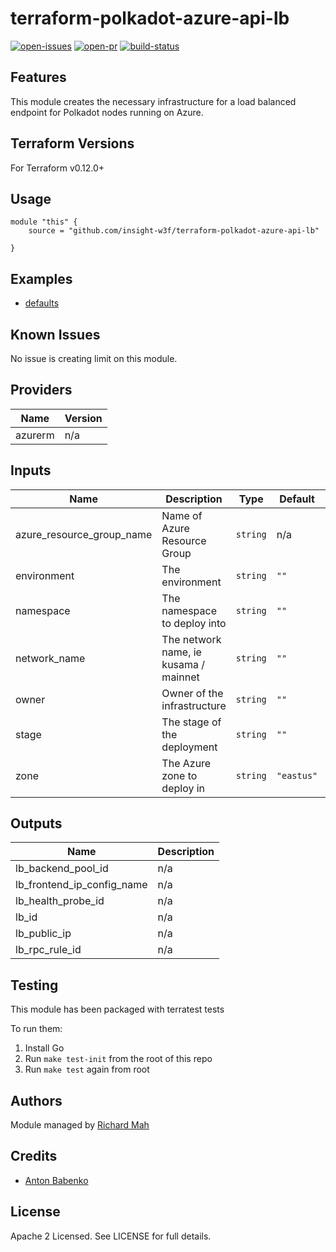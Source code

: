 # terraform-polkadot-azure-api-lb

[![open-issues](https://img.shields.io/github/issues-raw/insight-w3f/terraform-polkadot-azure-api-lb?style=for-the-badge)](https://github.com/insight-w3f/terraform-polkadot-azure-api-lb/issues)
[![open-pr](https://img.shields.io/github/issues-pr-raw/insight-w3f/terraform-polkadot-azure-api-lb?style=for-the-badge)](https://github.com/insight-w3f/terraform-polkadot-azure-api-lb/pulls)
[![build-status](https://circleci.com/gh/insight-w3f/terraform-polkadot-azure-api-lb.svg?style=svg)](https://circleci.com/gh/insight-w3f/terraform-polkadot-azure-api-lb)

## Features

This module creates the necessary infrastructure for a load balanced endpoint for Polkadot nodes running on Azure.

## Terraform Versions

For Terraform v0.12.0+

## Usage

```
module "this" {
    source = "github.com/insight-w3f/terraform-polkadot-azure-api-lb"

}
```
## Examples

- [defaults](https://github.com/insight-w3f/terraform-polkadot-azure-api-lb/tree/master/examples/defaults)

## Known  Issues
No issue is creating limit on this module.

<!-- BEGINNING OF PRE-COMMIT-TERRAFORM DOCS HOOK -->
## Providers

| Name | Version |
|------|---------|
| azurerm | n/a |

## Inputs

| Name | Description | Type | Default | Required |
|------|-------------|------|---------|:-----:|
| azure\_resource\_group\_name | Name of Azure Resource Group | `string` | n/a | yes |
| environment | The environment | `string` | `""` | no |
| namespace | The namespace to deploy into | `string` | `""` | no |
| network\_name | The network name, ie kusama / mainnet | `string` | `""` | no |
| owner | Owner of the infrastructure | `string` | `""` | no |
| stage | The stage of the deployment | `string` | `""` | no |
| zone | The Azure zone to deploy in | `string` | `"eastus"` | no |

## Outputs

| Name | Description |
|------|-------------|
| lb\_backend\_pool\_id | n/a |
| lb\_frontend\_ip\_config\_name | n/a |
| lb\_health\_probe\_id | n/a |
| lb\_id | n/a |
| lb\_public\_ip | n/a |
| lb\_rpc\_rule\_id | n/a |

<!-- END OF PRE-COMMIT-TERRAFORM DOCS HOOK -->

## Testing
This module has been packaged with terratest tests

To run them:

1. Install Go
2. Run `make test-init` from the root of this repo
3. Run `make test` again from root

## Authors

Module managed by [Richard Mah](https://github.com/shinyfoil)

## Credits

- [Anton Babenko](https://github.com/antonbabenko)

## License

Apache 2 Licensed. See LICENSE for full details.